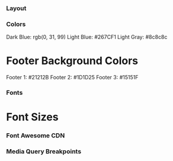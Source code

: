 ### Layout ###


### Colors ###
Dark Blue: rgb(0, 31, 99)
Light Blue: #267CF1
Light Gray: #8c8c8c

# Footer Background Colors
Footer 1: #21212B
Footer 2: #1D1D25
Footer 3: #15151F

### Fonts ###


# Font Sizes

### Font Awesome CDN ###
<script src="https://kit.fontawesome.com/c34c8ba824.js" crossorigin="anonymous"></script>



### Media Query Breakpoints ###